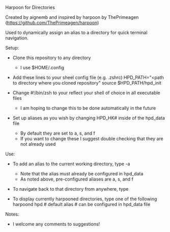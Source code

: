 Harpoon for Directories

Created by aignemb and inspired by harpoon by ThePrimeagen 
    (https://github.com/ThePrimeagen/harpoon)

Used to dynamically assign an alias to a directory for quick terminal navigation.

Setup:
* Clone this repository to any directory 
    - I use $HOME/.config

* Add these lines to your sheel config file (e.g. .zshrc)
    HPD_PATH="<path to directory where you cloned repository"
    source $HPD_PATH/hpd_init

* Change #!/bin/zsh to your reflect your shell of choice in all executable files
    - I am hoping to change this to be done automatically in the future

* Set up aliases as you wish by changing HPD_HK# inside of the hpd_data file
    - By default they are set to a, s, and f
    - If you want to change these I suggest double checking that they are not
      already used

Use:
* To add an alias to the current working directory, type
    <alias> -a 
    - Note that the alias must already be configured in hpd_data
    - As noted above, pre-configured aliases are a, s, and f

* To navigate back to that directory from anywhere, type
    <alias><enter>

* To display currently harpooned directories, type one of the following
    harpoond
    hpd # default alias
    <custom alias> # can be configured in hpd_data file
     
Notes:
* I welcome any comments to suggestions!
